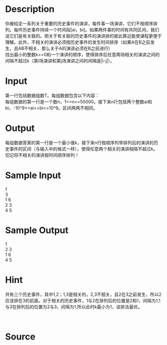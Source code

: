 
# Description

<div class="content"><div>你被给定一系列关于重要的历史事件的演讲，每件事一场演讲，它们不按顺序排列。每件历史事件持续一个时间段[ai，bi]。如果两件事的时间有共同区间，我们说它们是有关联的。把关于有关联的历史事件的演讲排的彼此靠近能使课程更便于理解。此外，不相关的演讲必须按历史事件的发生时间排序（如果A在B之前发生，且AB不相关，那么关于A的演讲必须在B之前进行） </div>
<div>找出最小的整数k&gt;=0和一个演讲的顺序，使得排序后任意两场相关的演讲之间的间隔不超过k（第i场演讲和第j场演讲之间的间隔是|i-j|）。 </div>
<div></div>
<p></p></div>

# Input

<div class="content"><div>第一行包括数据组数T。每组数据包含以下内容： </div>
<div>每组数据的第一行是一个数n，1&lt;=n&lt;=50000。接下来n行包括两个整数ai和bi，-10^9&lt;=ai&lt;=bi&lt;=10^9。区间两两不相同。 </div>
<div></div>
<p></p></div>

# Output

<div class="content"><div>每组数据答案的第一行是一个最小值k，接下来n行按顺序列举排列后的演讲的历史事件的区间（与输入中的格式一样），使得任意两个相关的演讲相隔不超过k。切记将不相关的演讲按时间顺序排列！ </div>
<div>
<div></div>
</div>
<p></p></div>

# Sample Input

<div class="content"><span class="sampledata">1 <br/>
3 <br/>
1 6 <br/>
2 3 <br/>
4 5 </span></div>

# Sample Output

<div class="content"><span class="sampledata">1 <br/>
2 3 <br/>
1 6 <br/>
4 5 </span></div>

# Hint

<div class="content"><p></p><p>共有三个历史事件，其中1,2；1,3是相关的，2,3不相关，且2在3之前发生，所以2应该排在3的前面。对于相关的历史事件，1与2在排列后的位置是2和1，间隔为1,1与3在排列后的位置为2与3，间隔为1,所以此时k最小为1，该排法最优。 </p><br/>
<p></p><p></p></div>

# Source

<div class="content"><p><a href="problemset.php?search="></a></p></div>

